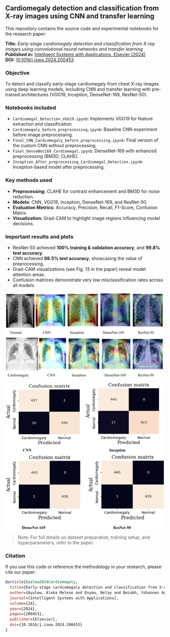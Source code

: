 ## Cardiomegaly detection and classification from X-ray images using CNN and transfer learning

This repository contains the source code and experimental notebooks for the research paper:

**Title:** _Early-stage cardiomegaly detection and classification from X-ray images using convolutional neural networks and transfer learning_   
**Published in:** [Intelligent Systems with Applications, Elsevier (2024)](https://www.sciencedirect.com/science/article/pii/S2667305324001273)  
**DOI:** [10.1016/j.iswa.2024.200453](https://doi.org/10.1016/j.iswa.2024.200453)

### Objective

To detect and classify early-stage cardiomegaly from chest X-ray images using deep learning models, including CNN and transfer learning with pre-trained architectures (VGG19, Inception, DenseNet-169, ResNet-50).

### Notebooks included

- `Cardiomegal_Detection_VGG19.ipynb`: Implements VGG19 for feature extraction and classification.
- `Cardiomegaly_before_preprocessing.ipynb`: Baseline CNN experiment before image preprocessing.
- `Final_CNN_Cardiomegaly_before_preprocessing.ipynb`: Final version of the custom CNN without preprocessing.
- `Final_DenseNet169_Cardiomegal.ipynb`: DenseNet-169 with enhanced preprocessing (BM3D, CLAHE).
- `Inception_After_preprocessing_Cardiomegal_Detection.ipynb`: Inception-based model after preprocessing.

### Key methods used

- **Preprocessing:** CLAHE for contrast enhancement and BM3D for noise reduction.
- **Models:** CNN, VGG19, Inception, DenseNet-169, and ResNet-50.
- **Evaluation Metrics:** Accuracy, Precision, Recall, F1-Score, Confusion Matrix.
- **Visualization:** Grad-CAM to highlight image regions influencing model decisions.

### Important results and plots

- ResNet-50 achieved **100% training & validation accuracy**, and **99.8% test accuracy**.
- CNN achieved **98.5% test accuracy**, showcasing the value of preprocessing.
- Grad-CAM visualizations (see Fig. 13 in the paper) reveal model attention areas.
- Confusion matrices demonstrate very low misclassification rates across all models.

<p align="center">
  <img src="paper_gradcam_visualization.jpg" alt="Grad-CAM Visualization" width="500"/>
</p>

<p align="center">
  <img src="paper_confusion_matrix.jpg" alt="Confusion Matrices" width="500"/>
</p>

> Note: For full details on dataset preparation, training setup, and hyperparameters, refer to the paper.

### Citation

If you use this code or reference the methodology in your research, please cite our paper:

```bibtex
@article{Ayalew2024Cardiomegaly,
  title={Early-stage cardiomegaly detection and classification from X-ray images using convolutional neural networks and transfer learning},
  author={Ayalew, Aleka Melese and Enyew, Belay and Bezabh, Yohannes Agegnehu and Abuhayi, Biniyam Mulugeta and Negashe, Girma Sisay},
  journal={Intelligent Systems with Applications},
  volume={24},
  year={2024},
  pages={200453},
  publisher={Elsevier},
  doi={10.1016/j.iswa.2024.200453}
}

